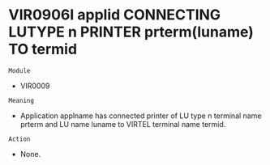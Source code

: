 # VIR0906I applid CONNECTING LUTYPE n PRINTER prterm(luname) TO termid

`Module`
- VIR0009

`Meaning`
- Application applname has connected printer of LU type n terminal name prterm and LU name luname to VIRTEL terminal name termid.

`Action`
- None.
